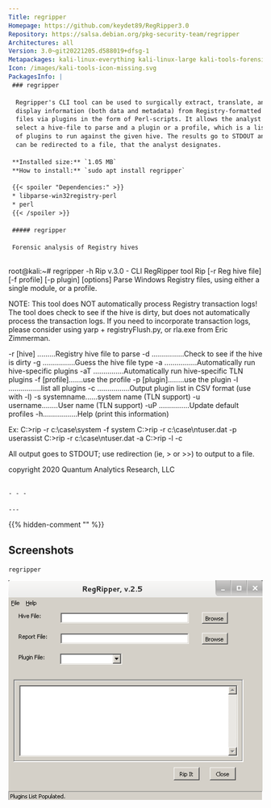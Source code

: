 ```yaml
---
Title: regripper
Homepage: https://github.com/keydet89/RegRipper3.0
Repository: https://salsa.debian.org/pkg-security-team/regripper
Architectures: all
Version: 3.0~git20221205.d588019+dfsg-1
Metapackages: kali-linux-everything kali-linux-large kali-tools-forensics kali-tools-respond kali-tools-windows-resources 
Icon: /images/kali-tools-icon-missing.svg
PackagesInfo: |
 ### regripper
 
  Regripper's CLI tool can be used to surgically extract, translate, and
  display information (both data and metadata) from Registry-formatted
  files via plugins in the form of Perl-scripts. It allows the analyst to
  select a hive-file to parse and a plugin or a profile, which is a list
  of plugins to run against the given hive. The results go to STDOUT and
  can be redirected to a file, that the analyst designates.
 
 **Installed size:** `1.05 MB`  
 **How to install:** `sudo apt install regripper`  
 
 {{< spoiler "Dependencies:" >}}
 * libparse-win32registry-perl
 * perl
 {{< /spoiler >}}
 
 ##### regripper
 
 Forensic analysis of Registry hives
 
 ```
 root@kali:~# regripper -h
 Rip v.3.0 - CLI RegRipper tool	
 Rip [-r Reg hive file] [-f profile] [-p plugin] [options]
 Parse Windows Registry files, using either a single module, or a profile.
 
 NOTE: This tool does NOT automatically process Registry transaction logs! The tool 
 does check to see if the hive is dirty, but does not automatically process the
 transaction logs.  If you need to incorporate transaction logs, please consider 
 using yarp + registryFlush.py, or rla.exe from Eric Zimmerman.
 
   -r [hive] .........Registry hive file to parse
   -d ................Check to see if the hive is dirty 
   -g ................Guess the hive file type 
   -a ................Automatically run hive-specific plugins 
   -aT ...............Automatically run hive-specific TLN plugins 
   -f [profile].......use the profile 
   -p [plugin]........use the plugin
   -l ................list all plugins
   -c ................Output plugin list in CSV format (use with -l)
   -s systemname......system name (TLN support)
   -u username........User name (TLN support)
   -uP ...............Update default profiles
   -h.................Help (print this information)
   
 Ex: C:\>rip -r c:\case\system -f system
     C:\>rip -r c:\case\ntuser.dat -p userassist
     C:\>rip -r c:\case\ntuser.dat -a
     C:\>rip -l -c
 
 All output goes to STDOUT; use redirection (ie, > or >>) to output to a file.
   
 copyright 2020 Quantum Analytics Research, LLC
 ```
 
 - - -
 
---
```

{{% hidden-comment "<!--Do not edit anything above this line-->" %}}

## Screenshots

```
regripper
```

![regripper](images/regripper.png)
